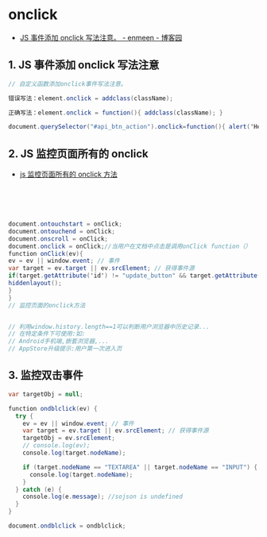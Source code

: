 # onclick

- [JS 事件添加 onclick 写法注意。 - enmeen - 博客园](https://www.cnblogs.com/enmeen/p/5185588.html)

## 1. JS 事件添加 onclick 写法注意

```c#
// 自定义函数添加onclick事件写法注意。

错误写法：element.onclick = addclass(className);

正确写法：element.onclick = function(){ addclass(className); }

document.querySelector("#api_btn_action").onclick=function(){ alert('Hello'); }
```

## 2. JS 监控页面所有的 onclick

- [js 监控页面所有的 onclick 方法](https://blog.csdn.net/rj0511/article/details/84002528)

```c#





document.ontouchstart = onClick;
document.ontouchend = onClick;
document.onscroll = onClick;
document.onclick = onClick;//当用户在文档中点击是调用onClick function（）
function onClick(ev){
ev = ev || window.event; // 事件
var target = ev.target || ev.srcElement; // 获得事件源
if(target.getAttribute('id') != "update_button" && target.getAttribute('id') != "wait_button"){
hiddenlayout();
}
}
// 监控页面的onclick方法


// 利用window.history.length==1可以判断用户浏览器中历史记录...
// 在特定条件下可使用:如:
// Android手机端,嵌套浏览器,...
// AppStore升级提示:用户第一次进入页
```

## 3. 监控双击事件

```c#
var targetObj = null;

function ondblclick(ev) {
  try {
    ev = ev || window.event; // 事件
    var target = ev.target || ev.srcElement; // 获得事件源
    targetObj = ev.srcElement;
    // console.log(ev);
    console.log(target.nodeName);

    if (target.nodeName == "TEXTAREA" || target.nodeName == "INPUT") {
      console.log(target.nodeName);
    }
  } catch (e) {
    console.log(e.message); //sojson is undefined
  }
}

document.ondblclick = ondblclick;

```
